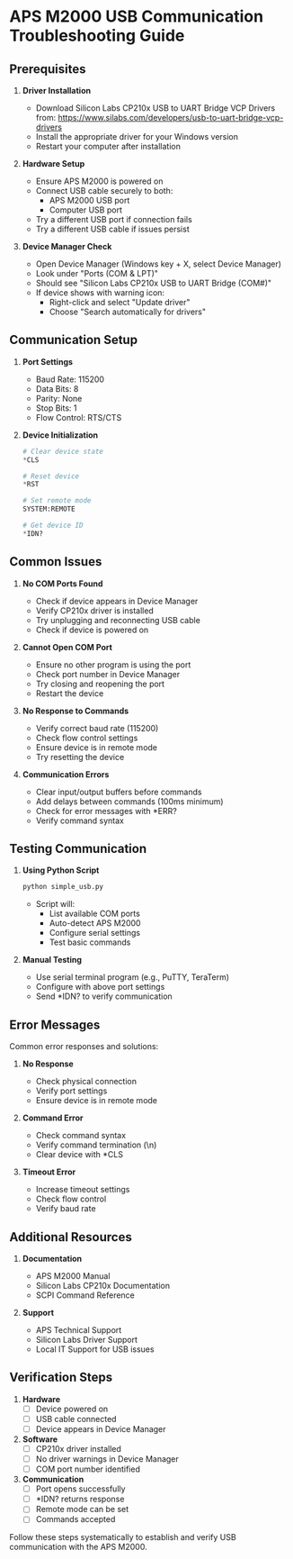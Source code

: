 # APS M2000 USB Communication Troubleshooting Guide

## Prerequisites

1. **Driver Installation**
   - Download Silicon Labs CP210x USB to UART Bridge VCP Drivers from:
     https://www.silabs.com/developers/usb-to-uart-bridge-vcp-drivers
   - Install the appropriate driver for your Windows version
   - Restart your computer after installation

2. **Hardware Setup**
   - Ensure APS M2000 is powered on
   - Connect USB cable securely to both:
     * APS M2000 USB port
     * Computer USB port
   - Try a different USB port if connection fails
   - Try a different USB cable if issues persist

3. **Device Manager Check**
   - Open Device Manager (Windows key + X, select Device Manager)
   - Look under "Ports (COM & LPT)"
   - Should see "Silicon Labs CP210x USB to UART Bridge (COM#)"
   - If device shows with warning icon:
     * Right-click and select "Update driver"
     * Choose "Search automatically for drivers"

## Communication Setup

1. **Port Settings**
   - Baud Rate: 115200
   - Data Bits: 8
   - Parity: None
   - Stop Bits: 1
   - Flow Control: RTS/CTS

2. **Device Initialization**
   ```python
   # Clear device state
   *CLS
   
   # Reset device
   *RST
   
   # Set remote mode
   SYSTEM:REMOTE
   
   # Get device ID
   *IDN?
   ```

## Common Issues

1. **No COM Ports Found**
   - Check if device appears in Device Manager
   - Verify CP210x driver is installed
   - Try unplugging and reconnecting USB cable
   - Check if device is powered on

2. **Cannot Open COM Port**
   - Ensure no other program is using the port
   - Check port number in Device Manager
   - Try closing and reopening the port
   - Restart the device

3. **No Response to Commands**
   - Verify correct baud rate (115200)
   - Check flow control settings
   - Ensure device is in remote mode
   - Try resetting the device

4. **Communication Errors**
   - Clear input/output buffers before commands
   - Add delays between commands (100ms minimum)
   - Check for error messages with *ERR?
   - Verify command syntax

## Testing Communication

1. **Using Python Script**
   ```python
   python simple_usb.py
   ```
   - Script will:
     * List available COM ports
     * Auto-detect APS M2000
     * Configure serial settings
     * Test basic commands

2. **Manual Testing**
   - Use serial terminal program (e.g., PuTTY, TeraTerm)
   - Configure with above port settings
   - Send *IDN? to verify communication

## Error Messages

Common error responses and solutions:

1. **No Response**
   - Check physical connection
   - Verify port settings
   - Ensure device is in remote mode

2. **Command Error**
   - Check command syntax
   - Verify command termination (\n)
   - Clear device with *CLS

3. **Timeout Error**
   - Increase timeout settings
   - Check flow control
   - Verify baud rate

## Additional Resources

1. **Documentation**
   - APS M2000 Manual
   - Silicon Labs CP210x Documentation
   - SCPI Command Reference

2. **Support**
   - APS Technical Support
   - Silicon Labs Driver Support
   - Local IT Support for USB issues

## Verification Steps

1. **Hardware**
   - [ ] Device powered on
   - [ ] USB cable connected
   - [ ] Device appears in Device Manager

2. **Software**
   - [ ] CP210x driver installed
   - [ ] No driver warnings in Device Manager
   - [ ] COM port number identified

3. **Communication**
   - [ ] Port opens successfully
   - [ ] *IDN? returns response
   - [ ] Remote mode can be set
   - [ ] Commands accepted

Follow these steps systematically to establish and verify USB communication with the APS M2000.
